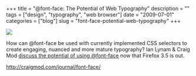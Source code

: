+++
title = "@font-face: The Potential of Web Typography"
description = ""
tags = ["design", "typography", "web browser"]
date = "2009-07-01"
categories = ["blog"]
slug = "font-face-potential-web-typography"
+++



  <div class="notebook-screenshot"><a href="http://craigmod.com/journal/font-face/"><img src="http://media.konigi.com/notebook/font-face-potential.jpg" class="notebook-image" /></a></div><p>How can @font-face be used with currently implemented CSS selectors to create engaging, nuanced and more mature typography? Ian Lynam &amp; Craig Mod <a href="http://craigmod.com/journal/font-face/">discuss the potential of using @font-face</a> now that Firefox 3.5 is out. </p>
    
  <a href="http://craigmod.com/journal/font-face/">http://craigmod.com/journal/font-face/</a>
